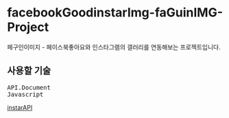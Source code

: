 # facebookGoodinstarImg-faGuinIMG-Project
페구인이미지 - 페이스북좋아요와 인스타그램의 갤러리를 연동해보는 프로젝트입니다.
## 사용할 기술
<pre>
API.Document
Javascript
</pre>
[instarAPI](https://developers.facebook.com/products/instagram)
